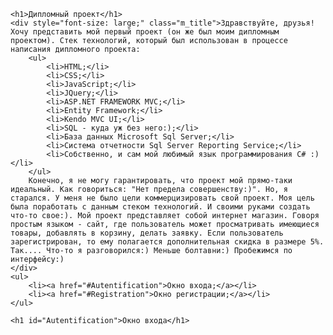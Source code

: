 

    <h1>Дипломный проект</h1>
    <div style="font-size: large;" class="m_title">Здравствуйте, друзья! Хочу представить мой первый проект (он же был моим дипломным проектом). Стек технологий, который был использован в процессе написания дипломного проекта:
        <ul>
            <li>HTML;</li>
            <li>CSS;</li>
            <li>JavaScript;</li>
            <li>JQuery;</li>
            <li>ASP.NET FRAMEWORK MVC;</li>
            <li>Entity Framework;</li>
            <li>Kendo MVC UI;</li>
            <li>SQL - куда уж без него:);</li>
            <li>База данных Microsoft Sql Server;</li>
            <li>Система отчетности Sql Server Reporting Service;</li>
            <li>Собственно, и сам мой любимый язык программирования C# :)</li>
        </ul>
        Конечно, я не могу гарантировать, что проект мой прямо-таки идеальный. Как говориться: "Нет предела совершенству:)". Но, я старался. У меня не было цели коммерцизировать свой проект. Моя цель была поработать с данным стеком технологий. И своими руками создать что-то свое:). Мой проект представляет собой интернет магазин. Говоря простым языком - сайт, где пользователь может просматривать имеющиеся товары, добавлять в корзину, делать заявку. Если пользователь зарегистрирован, то ему полагается дополнительная скидка в размере 5%. Так.... Что-то я разговорился:) Меньше болтавни:) Пробежимся по интерфейсу:)
    </div>
    <ul>
        <li><a href="#Autentification">Окно входа;</a></li>
        <li><a href="#Registration">Окно регистрации;</a></li>
    </ul>

    <h1 id="Autentification">Окно входа</h1>
